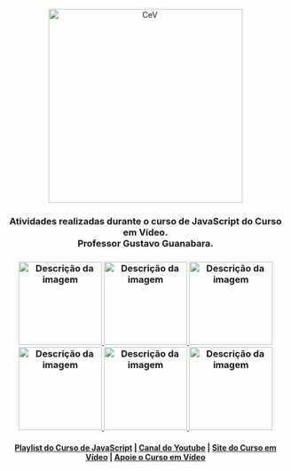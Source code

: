 <p align="center">
  <a href="https://www.cursoemvideo.com/">
    <img alt="CeV" src="https://www.cursoemvideo.com/wp-content/uploads/2019/08/cursoemvideo-logo-branca.png" width="350" />
  </a>
</p>

<h3 align="center">
  Atividades realizadas durante o curso de JavaScript do Curso em Vídeo.<br>
  Professor Gustavo Guanabara.
</h3>
<h3 align="center">
  <a href="https://www.youtube.com/watch?v=uzEhd3Lugik&list=PLntvgXM11X6pi7mW0O4ZmfUI1xDSIbmTm&index=2&pp=iAQB">
    <img src="https://github.com/jw-oliveira/cev-javascript/assets/91788583/6ec6640f-d7a3-449c-9c54-5423d22374d2" alt="Descrição da imagem" width="150">
  </a>
  <a href="https://www.youtube.com/watch?v=FjT97HVT5g8&list=PLntvgXM11X6pi7mW0O4ZmfUI1xDSIbmTm&index=5&pp=iAQB">
    <img src="https://github.com/jw-oliveira/cev-javascript/assets/91788583/ad6dcd16-c7de-4689-aeaf-a19000df96a6" alt="Descrição da imagem" width="150">
  </a>
  <a href="https://www.youtube.com/watch?v=H80nCKs9c2k&list=PLntvgXM11X6pi7mW0O4ZmfUI1xDSIbmTm&index=12&pp=iAQB"> 
    <img src="https://github.com/jw-oliveira/cev-javascript/assets/91788583/130346fc-8a65-4c44-9ce2-9d6799b50839" alt="Descrição da imagem" width="150">
  </a>
  <br>
  <a href="https://www.youtube.com/watch?v=uPFasdmZHJc&list=PLntvgXM11X6pi7mW0O4ZmfUI1xDSIbmTm&index=15&pp=iAQB">
    <img src="https://github.com/jw-oliveira/cev-javascript/assets/91788583/41427316-cb9f-4138-9df9-e4852840bbcc" alt="Descrição da imagem" width="150">
  </a>
  <a href="https://www.youtube.com/watch?v=3emz6rpcJyA&list=PLntvgXM11X6pi7mW0O4ZmfUI1xDSIbmTm&index=18&pp=iAQB">
    <img src="https://github.com/jw-oliveira/cev-javascript/assets/91788583/b12dab78-0691-41fe-a6e5-68c438882ff6" alt="Descrição da imagem" width="150">
  </a>
  <a href="https://www.youtube.com/watch?v=5m4UhZd-Les&list=PLntvgXM11X6pi7mW0O4ZmfUI1xDSIbmTm&index=21&pp=iAQB">
    <img src="https://github.com/jw-oliveira/cev-javascript/assets/91788583/d684cadb-84b8-41ef-8b04-898c3bd30103" alt="Descrição da imagem" width="150">
  </a>
</h3>

<h4 align="center">    
  <a href="https://www.youtube.com/watch?v=1-w1RfGIov4&list=PLHz_AreHm4dlsK3Nr9GVvXCbpQyHQl1o1">Playlist do Curso de JavaScript</a> |
  <a href="https://www.youtube.com/channel/UCrWvhVmt0Qac3HgsjQK62FQ">Canal do Youtube</a> |
  <a href="http://www.cursoemvideo.com">Site do Curso em Vídeo</a> |
  <a href="http://www.cursoemvideo.com/apoie">Apoie o Curso em Vídeo</a>
</h4>
